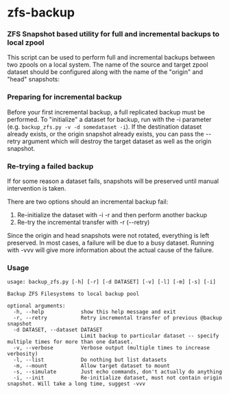 # zfs-backup
### ZFS Snapshot based utility for full and incremental backups to local zpool
This script can be used to perform full and incremental backups between two zpools
on a local system. The name of the source and target zpool dataset should be 
configured along with the name of the "origin" and "head" snapshots:

### Preparing for incremental backup
Before your first incremental backup, a full replicated backup must be performed.
To "initialize" a dataset for backup, run with the -i parameter (e.g. `backup_zfs.py -v -d somedataset -i`).
If the destination dataset already exists, or the origin snapshot already exists, you can pass the --retry
argument which will destroy the target dataset as well as the origin snapshot.

### Re-trying a failed backup
If for some reason a dataset fails, snapshots will be preserved until manual intervention is taken.

There are two options should an incremental backup fail:

1. Re-initialize the dataset with -i -r and then perform another backup
1. Re-try the incremental transfer with -r (--retry)

Since the origin and head snapshots were not rotated, everything is left preserved. In most 
cases, a failure will be due to a busy dataset. Running with -vvv will give more information 
about the actual cause of the failure.

### Usage
```
usage: backup_zfs.py [-h] [-r] [-d DATASET] [-v] [-l] [-m] [-s] [-i]

Backup ZFS Filesystems to local backup pool

optional arguments:
  -h, --help            show this help message and exit
  -r, --retry           Retry incremental transfer of previous @backup snapshot
  -d DATASET, --dataset DATASET
                        Limit backup to particular dataset -- specify multiple times for more than one dataset.
  -v, --verbose         Verbose output (multiple times to increase verbosity)
  -l, --list            Do nothing but list datasets
  -m, --mount           Allow target dataset to mount
  -s, --simulate        Just echo commands, don't actually do anything
  -i, --init            Re-initialize dataset, must not contain origin snapshot. Will take a long time, suggest -vvv
```

